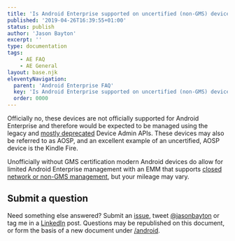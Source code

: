 ```yaml
---
title: 'Is Android Enterprise supported on uncertified (non-GMS) devices?'
published: '2019-04-26T16:39:55+01:00'
status: publish
author: 'Jason Bayton'
excerpt: ''
type: documentation
tags: 
    - AE FAQ
    - AE General
layout: base.njk
eleventyNavigation:
  parent: 'Android Enterprise FAQ'
  key: 'Is Android Enterprise supported on uncertified (non-GMS) devices?'
  order: 0000
---
```

Officially no, these devices are not officially supported for Android Enterprise and therefore would be expected to be managed using the legacy and [mostly deprecated](/2017/12/google-is-deprecating-device-admin-in-favour-of-android-enterprise/) Device Admin APIs. These devices may also be referred to as AOSP, and an excellent example of an uncertified, AOSP device is the Kindle Fire.

Unofficially without GMS certification modern Android devices do allow for limited Android Enterprise management with an EMM that supports [closed network or non-GMS management](/2019/08/vmware-ws1-uem-1908-supports-android-enterprise-enrolments-on-closed-networks-and-aosp-devices/), but your mileage may vary.

## Submit a question

Need something else answered? Submit an [issue](https://github.com/jasonbayton/11ty/issues/new?assignees=jasonbayton&labels=documentation&template=content-request.md&title=%5BContent+request%5D), tweet [@jasonbayton](https://twitter.com/jasonbayton) or tag me in a [LinkedIn](https://linkedin.com/in/jasonbayton) post. Questions may be republished on this document, or form the basis of a new document under [/android](/android).